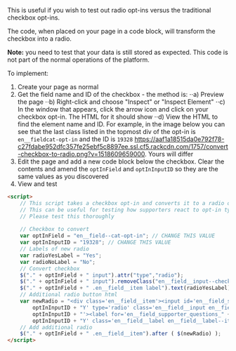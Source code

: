 This is useful if you wish to test out radio opt-ins versus the traditional checkbox opt-ins.

The code, when placed on your page in a code block, will transform the checkbox into a radio.

**Note:** you need to test that your data is still stored as expected. This code is not part of the normal operations of the platform.

To implement:

1) Create your page as normal
2) Get the field name and ID of the checkbox - the method is:
⋅⋅a) Preview the page
⋅⋅b) Right-click and choose "Inspect" or "Inspect Element"
⋅⋅c) In the window that appears, click the arrow icon and click on your checkbox opt-in. The HTML for it should show
⋅⋅d) View the HTML to find the element name and ID. For example, in the image below you can see that the last class listed in the topmost div of the opt-in is ```en__fieldcat-opt-in``` and the ID is ```19328``` https://aaf1a18515da0e792f78-c27fdabe952dfc357fe25ebf5c8897ee.ssl.cf5.rackcdn.com/1757/convert-checkbox-to-radio.png?v=1518609659000. Yours will differ
3) Edit the page and add a new code block below the checkbox. Clear the contents and amend the ```optInField``` and ```optInInputID``` so they are the same values as you discovered 
4) View and test

``` html
<script>
    // This script takes a checkbox opt-in and converts it to a radio opt-in
    // This can be useful for testing how supporters react to opt-in type
    // Please test this thoroughly
    
    // Checkbox to convert
    var optInField = "en__field--cat-opt-in"; // CHANGE THIS VALUE
    var optInInputID = "19328"; // CHANGE THIS VALUE
    // Labels of new radio
    var radioYesLabel = "Yes";
    var radioNoLabel = "No";
    // Convert checkbox
    $("." + optInField + " input").attr("type","radio");
    $("." + optInField + " input").removeClass("en__field__input--checkbox").addClass("en__field__input--radio");
    $("." + optInField + " .en__field__item label").text(radioYesLabel);
    // Additional radio button html
    var newRadio = "<div class='en__field__item'><input id='en__field_supporter_questions_" +
        optInInputID + "Y' type='radio' class='en__field__input en__field__input--radio' value='N' name='supporter.questions." +
        optInInputID + "'><label for='en__field_supporter_questions_" +
        optInInputID + "Y' class='en__field__label en__field__label--item'>" + radioNoLabel + "</label></div>"
    // Add additional radio
    $("." + optInField + " .en__field__item").after ( $(newRadio) );
</script>
```
